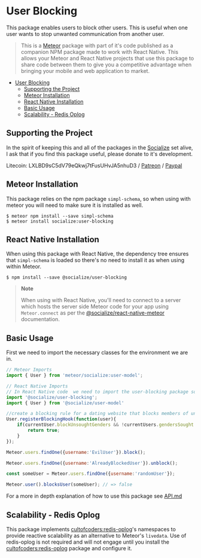 # User Blocking

This package enables users to block other users. This is useful when one user wants to stop unwanted communication from another user.

>This is a [Meteor][meteor] package with part of it's code published as a companion NPM package made to work with React Native. This allows your Meteor and React Native projects that use this package to share code between them to give you a competitive advantage when bringing your mobile and web application to market.

<!-- TOC START min:1 max:3 link:true update:true -->
- [User Blocking](#user-blocking-)
  - [Supporting the Project](#supporting-the-project)
  - [Meteor Installation](#meteor-installation)
  - [React Native Installation](#react-native-installation)
  - [Basic Usage](#basic-usage)
  - [Scalability - Redis Oplog](#scalability---redis-oplog)

<!-- TOC END -->

## Supporting the Project

In the spirit of keeping this and all of the packages in the [Socialize][socialize] set alive, I ask that if you find this package useful, please donate to it's development.

Litecoin: LXLBD9sC5dV79eQkwj7tFusUHvJA5nhuD3 / [Patreon](https://www.patreon.com/user?u=4866588) / [Paypal](https://www.paypal.me/copleykj)

## Meteor Installation

This package relies on the npm package `simpl-schema`, so when using with meteor you will need to make sure it is installed as well.

```shell
$ meteor npm install --save simpl-schema
$ meteor install socialize:user-blocking
```

## React Native Installation

When using this package with React Native, the dependency tree ensures that `simpl-schema` is loaded so there's no need to install it as when using within Meteor.

```shell
$ npm install --save @socialize/user-blocking
```
> **Note**
>
>  When using with React Native, you'll need to connect to a server which hosts the server side Meteor code for your app using `Meteor.connect` as per the [@socialize/react-native-meteor](https://www.npmjs.com/package/@socialize/react-native-meteor#example-usage) documentation.

## Basic Usage

First we need to import the necessary classes for the environment we are in.

```javascript
// Meteor Imports
import { User } from 'meteor/socialize:user-model';
```

```javascript
// React Native Imports
// In React Native code  we need to import the user-blocking package so that it extends the user class
import '@socialize/user-blocking';
import { User } from '@socialize/user-model'
```

```javascript
//create a blocking rule for a dating website that blocks members of unwanted genders
User.registerBlockingHook(function(user){
    if(currentUser.blockUnsoughtGenders && !currentUsers.gendersSought.includes(user.gender) > 10){
        return true;
    }
});

Meteor.users.findOne({username:'EvilUser'}).block();

Meteor.users.findOne({username:'AlreadyBlockedUser'}).unblock();

const someUser = Meteor.users.findOne({username:'randomUser'});

Meteor.user().blocksUser(someUser); // => false
```

For a more in depth explanation of how to use this package see [API.md](api)

## Scalability - Redis Oplog

This package implements [cultofcoders:redis-oplog][redis-oplog]'s namespaces to provide reactive scalability as an alternative to Meteor's `livedata`. Use of redis-oplog is not required and will not engage until you install the [cultofcoders:redis-oplog][redis-oplog] package and configure it.

[redis-oplog]:https://github.com/cultofcoders/redis-oplog
[socialize]: https://atmospherejs.com/socialize
[meteor]: https://meteor.com
[api]: https://github.com/copleykj/socialize-user-blocking/blob/master/API.md
